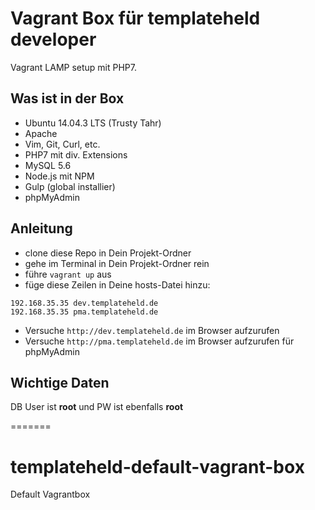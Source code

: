 # Vagrant Box für templateheld developer 

Vagrant LAMP setup mit PHP7.

## Was ist in der Box

- Ubuntu 14.04.3 LTS (Trusty Tahr)
- Apache
- Vim, Git, Curl, etc.
- PHP7 mit div. Extensions
- MySQL 5.6
- Node.js mit NPM
- Gulp (global installier)
- phpMyAdmin

## Anleitung

- clone diese Repo in Dein Projekt-Ordner
- gehe im Terminal in Dein Projekt-Ordner rein 
- führe ``vagrant up`` aus
- füge diese Zeilen in Deine hosts-Datei hinzu:
````
192.168.35.35 dev.templateheld.de
192.168.35.35 pma.templateheld.de
````
- Versuche ``http://dev.templateheld.de`` im Browser aufzurufen
- Versuche ``http://pma.templateheld.de`` im Browser aufzurufen für phpMyAdmin


## Wichtige Daten
DB User ist **root** und PW ist ebenfalls **root**

=======
# templateheld-default-vagrant-box
Default Vagrantbox 